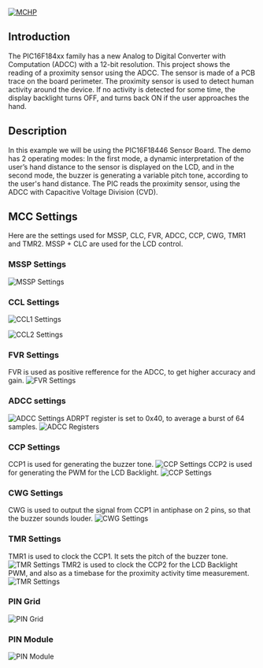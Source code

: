 <div id="readme" class="Box-body readme blob js-code-block-container">
  <article class="markdown-body entry-content p-3 p-md-6" itemprop="text"><p><a href="https://www.microchip.com" rel="nofollow"><img src="https://camo.githubusercontent.com/5fb5505f69a28ff407841612dfe2b7004f210594/68747470733a2f2f636c6475702e636f6d2f553071684c7742696a462e706e67" alt="MCHP" data-canonical-src="https://cldup.com/U0qhLwBijF.png" style="max-width:100%;"></a></p>


# Introduction
The PIC16F184xx family has a new Analog to Digital Converter with Computation (ADCC) with a 12-bit resolution. This project shows the reading of a proximity sensor using the ADCC. The sensor is made of a PCB trace on the board perimeter. The proximity sensor is used to detect human activity around the device. If no activity is detected for some time, the display backlight turns OFF, and turns back ON if the user approaches the hand.

# Description
In this example we will be using the PIC16F18446 Sensor Board. The demo has 2 operating modes: In the first mode, a dynamic interpretation of the user’s hand distance to the sensor is displayed on the LCD, and in the second mode, the buzzer is generating a variable pitch tone, according to the user's hand distance. The PIC reads the proximity sensor, using the ADCC with Capacitive Voltage Division (CVD).

# MCC Settings
Here are the settings used for MSSP, CLC, FVR, ADCC, CCP, CWG, TMR1 and TMR2. MSSP + CLC are used for the LCD control.

### MSSP Settings
![MSSP Settings](images/MSSP1.png)

### CCL Settings
![CCL1 Settings](images/CLC1.png)

![CCL2 Settings](images/CLC2.png)

### FVR Settings
FVR is used as positive refference for the ADCC, to get higher accuracy and gain.
![FVR Settings](images/FVR.png)

### ADCC settings
![ADCC Settings](images/ADCC1.png)
ADRPT register is set to 0x40, to average a burst of 64 samples.
![ADCC Registers](images/ADCC2.png)

### CCP Settings
CCP1 is used for generating the buzzer tone.
![CCP Settings](images/CCP1.png)
CCP2 is used for generating the PWM for the LCD Backlight.
![CCP Settings](images/CCP1.png)

### CWG Settings
CWG is used to output the signal from CCP1 in antiphase on 2 pins, so that the buzzer sounds louder.
![CWG Settings](images/CWG1.png)

### TMR Settings
TMR1 is used to clock the CCP1. It sets the pitch of the buzzer tone.
![TMR Settings](images/TMR1.png)
TMR2 is used to clock the CCP2 for the LCD Backlight PWM, and also as a timebase for the proximity activity time measurement.
![TMR Settings](images/TMR2.png)

### PIN Grid
![PIN Grid](images/PIN_Grid.png)

### PIN Module
![PIN Module](images/PIN_Module.png)
